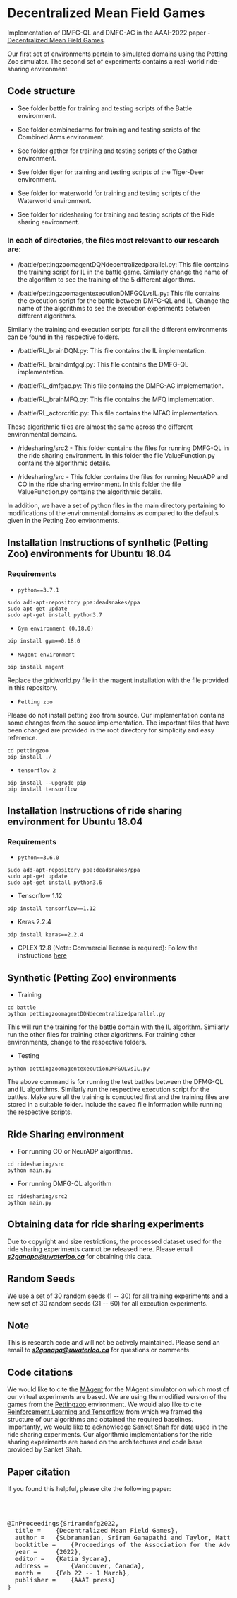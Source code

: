 # Decentralized Mean Field Games 

Implementation of DMFG-QL and DMFG-AC in the AAAI-2022 paper - [Decentralized Mean Field Games](https://arxiv.org/pdf/2112.09099.pdf). 


Our first set of environments pertain to simulated domains using the Petting Zoo simulator. The second set of experiments contains a real-world ride-sharing environment. 

 
 
## Code structure

- See folder battle for training and testing scripts of the Battle environment. 

- See folder combinedarms for training and testing scripts of the Combined Arms environment. 

- See folder gather for training and testing scripts of the Gather environment. 

- See folder tiger for training and testing scripts of the Tiger-Deer environment. 

- See folder for waterworld for training and testing scripts of the Waterworld environment. 

- See folder for ridesharing for training and testing scripts of the Ride sharing environment. 


### In each of directories, the files most relevant to our research are:

- /battle/pettingzoomagentDQNdecentralizedparallel.py: This file contains the training script for IL in the battle game. Similarly change the name of the algorithm to see the training of the 5 different algorithms.

 
- /battle/pettingzoomagentexecutionDMFGQLvsIL.py: This file contains the execution script for the battle between DMFG-QL and IL. Change the name of the algorithms to see the execution experiments between different algorithms. 

Similarly the training and execution scripts for all the different environments can be found in the respective folders. 


- /battle/RL_brainDQN.py: This file contains the IL implementation. 

- /battle/RL_braindmfgql.py: This file contains the DMFG-QL implementation.

- /battle/RL_dmfgac.py: This file contains the DMFG-AC implementation.

- /battle/RL_brainMFQ.py: This file contains the MFQ implementation.

- /battle/RL_actorcritic.py: This file contains the MFAC implementation.


These algorithmic files are almost the same across the different environmental domains. 



- /ridesharing/src2 - This folder contains the files for running DMFG-QL in the ride sharing environment. In this folder the file ValueFunction.py contains the algorithmic details. 

- /ridesharing/src - This folder contains the files for running NeurADP and CO in the ride sharing environment. In this folder the file ValueFunction.py contains the algorithmic details.

In addition, we have a set of python files in the main directory pertaining to modifications of the environmental domains as compared to the defaults given in the Petting Zoo environments. 


## Installation Instructions of synthetic (Petting Zoo) environments for Ubuntu 18.04


### Requirements


- `python==3.7.1`

```shell
sudo add-apt-repository ppa:deadsnakes/ppa
sudo apt-get update
sudo apt-get install python3.7
```



- `Gym environment (0.18.0)`

```shell
pip install gym==0.18.0
```

- `MAgent environment`

```shell
pip install magent
```

Replace the gridworld.py file in the magent installation with the file provided in this repository. 


- `Petting zoo`

Please do not install petting zoo from source. Our implementation contains some changes from the souce implementation. The important files that have been changed are provided in the root directory for simplicity and easy reference. 


```shell
cd pettingzoo
pip install ./ 
```




- `tensorflow 2`

```shell
pip install --upgrade pip
pip install tensorflow
``` 


## Installation Instructions of ride sharing environment for Ubuntu 18.04


### Requirements


- `python==3.6.0`

```shell
sudo add-apt-repository ppa:deadsnakes/ppa
sudo apt-get update
sudo apt-get install python3.6
```



- Tensorflow 1.12

```shell
pip install tensorflow==1.12
```

- Keras 2.2.4

```shell
pip install keras==2.2.4
```

- CPLEX 12.8 (Note: Commercial license is required): Follow the instructions [here](https://www.ibm.com/docs/pl/icos/20.1.0?topic=cplex-setting-up-gnulinuxmacos)  



## Synthetic (Petting Zoo) environments

- Training

```shell
cd battle
python pettingzoomagentDQNdecentralizedparallel.py 
```

This will run the training for the battle domain with the IL algorithm. Similarly run the other files for training other algorithms. For training other environments, change to the respective folders. 

- Testing

```shell
python pettingzoomagentexecutionDMFGQLvsIL.py      
```

The above command is for running the test battles between the DFMG-QL and IL algorithms. Similarly run the respective execution script for the battles. Make sure all the training is conducted first and the training files are stored in a suitable folder. Include the saved file information while running the respective scripts. 

## Ride Sharing environment 

- For running CO or NeurADP algorithms. 

```shell
cd ridesharing/src
python main.py 
```

- For running DMFG-QL algorithm 

```shell
cd ridesharing/src2
python main.py 
```

## Obtaining data for ride sharing experiments 

Due to copyright and size restrictions, the processed dataset used for the ride sharing experiments cannot be released here. Please email ***s2ganapa@uwaterloo.ca*** for obtaining this data. 


## Random Seeds

We use a set of 30 random seeds (1 -- 30) for all training experiments and a new set of 30 random seeds (31 -- 60) for all execution experiments. 


## Note

This is research code and will not be actively maintained. Please send an email to ***s2ganapa@uwaterloo.ca*** for questions or comments. 


## Code citations 

We would like to cite the [MAgent](https://github.com/geek-ai/MAgent) for the MAgent simulator on which most of our virtual experiments are based. We are using the modified version of the games from the [Pettingzoo](https://www.pettingzoo.ml/#) environment. We would also like to cite [Reinforcement Learning and Tensorflow](https://github.com/MorvanZhou/Reinforcement-learning-with-tensorflow) from which we framed the structure of our algorithms and obtained the required baselines. Importantly, we would like to acknowledge [Sanket Shah](https://github.com/sanketkshah/NeurADP-for-Ride-Pooling) for data used in the ride sharing experiments. Our algorithmic implementations for the ride sharing experiments are based on the architectures and code base provided by Sanket Shah.   



## Paper citation

If you found this helpful, please cite the following paper:

<pre>



@InProceedings{Sriramdmfg2022,
  title = 	 {Decentralized Mean Field Games},
  author = 	 {Subramanian, Sriram Ganapathi and Taylor, Matthew E. and Crowley, Mark and Poupart, Pascal} 
  booktitle = 	 {Proceedings of the Association for the Advancement of Artificial Intelligence (AAAI-2022)},
  year = 	 {2022},
  editor = 	 {Katia Sycara},
  address = 	 {Vancouver, Canada},
  month = 	 {Feb 22 -- 1 March},
  publisher = 	 {AAAI press}
}
</pre>


